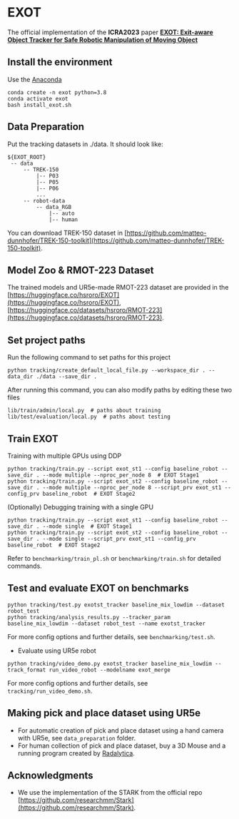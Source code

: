 # EXOT
The official implementation of the **ICRA2023** paper [**EXOT: Exit-aware Object Tracker for Safe Robotic Manipulation of Moving Object**](https://arxiv.org/abs/2306.05262)

## Install the environment
Use the [Anaconda](https://www.anaconda.com/)
```
conda create -n exot python=3.8
conda activate exot
bash install_exot.sh
```

## Data Preparation
Put the tracking datasets in ./data. It should look like:
   ```
   ${EXOT_ROOT}
    -- data
        -- TREK-150
            |-- P03
            |-- P05
            |-- P06
            ...
        -- robot-data
            -- data_RGB
            	|-- auto
            	|-- human
   ```
You can download TREK-150 dataset in [https://github.com/matteo-dunnhofer/TREK-150-toolkit](https://github.com/matteo-dunnhofer/TREK-150-toolkit).

## Model Zoo & RMOT-223 Dataset
The trained models and UR5e-made RMOT-223 dataset are provided in the [https://huggingface.co/hsroro/EXOT](https://huggingface.co/hsroro/EXOT), [https://huggingface.co/datasets/hsroro/RMOT-223](https://huggingface.co/datasets/hsroro/RMOT-223).

## Set project paths
Run the following command to set paths for this project
```
python tracking/create_default_local_file.py --workspace_dir . --data_dir ./data --save_dir .
```
After running this command, you can also modify paths by editing these two files
```
lib/train/admin/local.py  # paths about training
lib/test/evaluation/local.py  # paths about testing
```

## Train EXOT
Training with multiple GPUs using DDP
```
python tracking/train.py --script exot_st1 --config baseline_robot --save_dir . --mode multiple --nproc_per_node 8  # EXOT Stage1
python tracking/train.py --script exot_st2 --config baseline_robot --save_dir . --mode multiple --nproc_per_node 8 --script_prv exot_st1 --config_prv baseline_robot  # EXOT Stage2
```
(Optionally) Debugging training with a single GPU
```
python tracking/train.py --script exot_st1 --config baseline_robot --save_dir . --mode single  # EXOT Stage1
python tracking/train.py --script exot_st2 --config baseline_robot --save_dir . --mode single --script_prv exot_st1 --config_prv baseline_robot  # EXOT Stage2
```
Refer to `benchmarking/train_pl.sh` or `benchmarking/train.sh` for detailed commands.

## Test and evaluate EXOT on benchmarks

```
python tracking/test.py exotst_tracker baseline_mix_lowdim --dataset robot_test 
python tracking/analysis_results.py --tracker_param baseline_mix_lowdim --dataset robot_test --name exotst_tracker
```
For more config options and further details, see `benchmarking/test.sh`. 
- Evaluate using UR5e robot 
```
python tracking/video_demo.py exotst_tracker baseline_mix_lowdim --track_format run_video_robot --modelname exot_merge
```
For more config options and further details, see `tracking/run_video_demo.sh`.

## Making pick and place dataset using UR5e
- For automatic creation of pick and place dataset using a hand camera with UR5e, see `data_preparation` folder.
- For human collection of pick and place dataset, buy a 3D Mouse and a running program created by [Radalytica](https://www.universal-robots.com/plus/products/radalytica/3d-mouse-move/). 


## Acknowledgments
* We use the implementation of the STARK from the official repo [https://github.com/researchmm/Stark](https://github.com/researchmm/Stark).  
